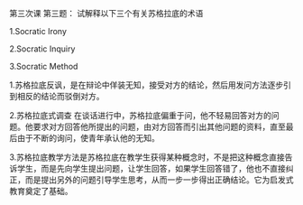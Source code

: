 第三次课
第三题： 试解释以下三个有关苏格拉底的术语

1.Socratic Irony

2.Socratic Inquiry

3.Socratic Method

1.苏格拉底反讽，是在辩论中佯装无知，接受对方的结论，然后用发问方法逐步引到相反的结论而驳倒对方。

2.苏格拉底式调查 在谈话进行中，苏格拉底偏重于问，他不轻易回答对方的问题。他要求对方回答他所提出的问题，由对方回答而引出其他问题的资料，直至最后由于不断的询问，使青年承认他的无知。

3.苏格拉底教学方法是苏格拉底在教学生获得某种概念时，不是把这种概念直接告诉学生，而是先向学生提出问题，让学生回答，如果学生回答错了，他也不直接纠正，而是提出另外的问题引导学生思考，从而一步一步得出正确结论。它为启发式教育奠定了基础。